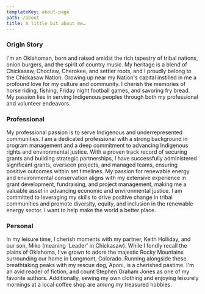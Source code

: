 ```yaml
---
templateKey: about-page
path: /about
title: A little bit about me…
---
```

### Origin Story

I'm an Oklahoman, born and raised amidst the rich tapestry of tribal nations, onion burgers, and the spirit of country music. My heritage is a blend of Chickasaw, Choctaw, Cherokee, and settler roots, and I proudly belong to the Chickasaw Nation. Growing up near my Nation's capital instilled in me a profound love for my culture and community. I cherish the memories of horse riding, fishing, Friday night football games, and savoring fry bread. My passion lies in serving Indigenous peoples through both my professional and volunteer endeavors.

### Professional 

My professional passion is to serve Indigenous and underrepresented communities. I am a dedicated professional with a strong background in program management and a deep commitment to advancing Indigenous rights and environmental justice. With a proven track record of securing grants and building strategic partnerships, I have successfully administered significant grants, overseen projects, and managed teams, ensuring positive outcomes within set timelines. My passion for renewable energy and environmental conservation aligns with my extensive experience in grant development, fundraising, and project management, making me a valuable asset in advancing economic and environmental justice. I am committed to leveraging my skills to drive positive change in tribal communities and promote diversity, equity, and inclusion in the renewable energy sector. I want to help make the world a better place. 

### Personal

In my leisure time, I cherish moments with my partner, Keith Holliday, and our son, Miko (meaning 'Leader' in Chickasaw). While I fondly recall the plains of Oklahoma, I've grown to adore the majestic Rocky Mountains surrounding our home in Longmont, Colorado. Running alongside these breathtaking peaks with my rescue dog, Aponi, is a cherished pastime. I'm an avid reader of fiction, and count Stephen Graham Jones as one of my favorite authors. Additionally, sewing my own clothing and enjoying leisurely mornings at a local coffee shop are among my treasured hobbies.